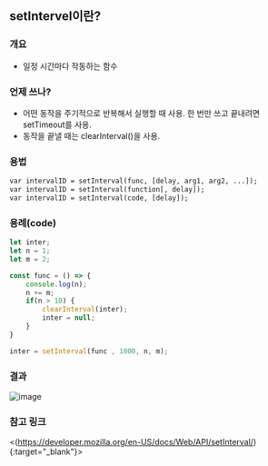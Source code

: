 ## setIntervel이란?

### 개요

- 일정 시간마다 작동하는 함수

### 언제 쓰나?

- 어떤 동작을 주기적으로 반복해서 실행할 때 사용. 한 번만 쓰고 끝내려면 setTimeout를 사용.
- 동작을 끝낼 때는 clearInterval()을 사용.

### 용법

```txt
var intervalID = setInterval(func, [delay, arg1, arg2, ...]);
var intervalID = setInterval(function[, delay]);
var intervalID = setInterval(code, [delay]);
```

### 용례(code)

```javascript
let inter;
let n = 1;
let m = 2;

const func = () => {
    console.log(n);
    n += m;
    if(n > 10) {
        clearInterval(inter);
        inter = null;
    }
}

inter = setInterval(func , 1000, n, m);
```

### 결과

![image](https://user-images.githubusercontent.com/39308313/142716068-4e027e46-6aaa-47b7-ade9-8e3a565c7046.png)

### 참고 링크
<(https://developer.mozilla.org/en-US/docs/Web/API/setInterval/){:target="_blank"}>
